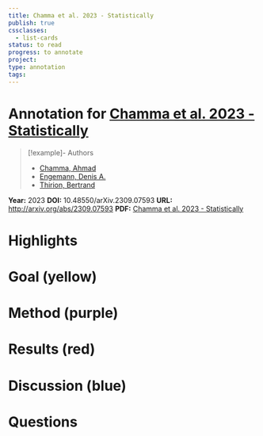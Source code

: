 ```yaml
---
title: Chamma et al. 2023 - Statistically
publish: true
cssclasses:
  - list-cards
status: to read
progress: to annotate
project:
type: annotation
tags:
---
```

# Annotation for [Chamma et al. 2023 - Statistically](Papers/References/Chamma%20et%20al.%202023%20-%20Statistically)

> [!example]- Authors
> - [Chamma, Ahmad](Papers/People/Chamma%20Ahmad)
> - [Engemann, Denis A.](Papers/People/Engemann%20Denis%20A.)
> - [Thirion, Bertrand](Papers/People/Thirion%20Bertrand)

**Year:** 2023
**DOI:** 10.48550/arXiv.2309.07593
**URL:** http://arxiv.org/abs/2309.07593
**PDF:** [Chamma et al. 2023 - Statistically](Papers/PDFs/Chamma%20et%20al.%202023%20-%20Statistically%20Valid%20Variable%20Importance%20Assessment%20through%20Conditional%20Permutations.pdf)

# Highlights


# Goal (yellow)


# Method (purple)


# Results (red)


# Discussion (blue)


# Questions

